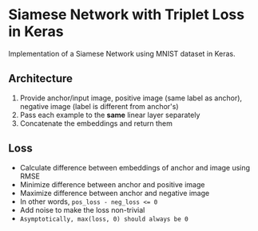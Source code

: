 # Siamese Network with Triplet Loss in Keras

Implementation of a Siamese Network using MNIST dataset in Keras.

## Architecture
1. Provide anchor/input image, positive image (same label as anchor), negative image (label is different from anchor's)
2. Pass each example to the **same** linear layer separately
3. Concatenate the embeddings and return them

## Loss
- Calculate difference between embeddings of anchor and image using RMSE
- Minimize difference between anchor and positive image
- Maximize difference between anchor and negative image
- In other words, `pos_loss - neg_loss <= 0`
- Add noise to make the loss non-trivial
- `Asymptotically, max(loss, 0) should always be 0`
